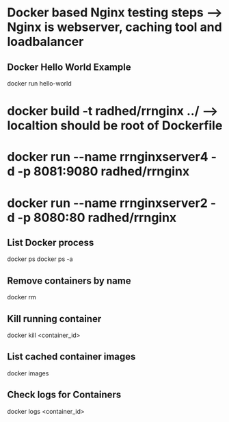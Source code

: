 # Docker based Nginx testing steps --> Nginx is webserver, caching tool and loadbalancer

Docker Hello World Example
--------------------------
docker run hello-world

#  docker build -t radhed/rrnginx ../ --> localtion should be root of Dockerfile

# docker run --name rrnginxserver4 -d -p 8081:9080 radhed/rrnginx

# docker run --name rrnginxserver2 -d -p 8080:80 radhed/rrnginx

List Docker process
-----------------------
docker ps
docker ps -a

Remove containers by name
-----------------------------
docker rm <name>

Kill running container
-------------------------------
docker kill <container_id>

List cached container images
------------------------------
docker images

Check logs for Containers
----------------------------
docker logs <container_id>

